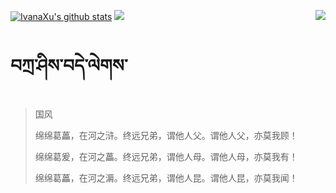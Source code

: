 [![IvanaXu's github stats](https://github-readme-stats.vercel.app/api?username=IvanaXu&show_icons=true&theme=vue-dark)](https://github.com/anuraghazra/github-readme-stats)
<img align="right" src="https://github-readme-stats.vercel.app/api/top-langs/?username=IvanaXu&langs_count=7&theme=graywhite" />
<img src="https://github-readme-stats.vercel.app/api/wakatime?username=IvanaXu&layout=compact&langs_count=6&theme=vue-dark&&custom_title=Programming Times(Jul 29 2021-)" />
# བཀྲ་ཤིས་བདེ་ལེགས་
> 国风
> 
> 绵绵葛藟，在河之浒。终远兄弟，谓他人父。谓他人父，亦莫我顾！
> 
> 绵绵葛爰，在河之藟。终远兄弟，谓他人母。谓他人母，亦莫我有！
> 
> 绵绵葛藟，在河之漘。终远兄弟，谓他人昆。谓他人昆，亦莫我闻！
>